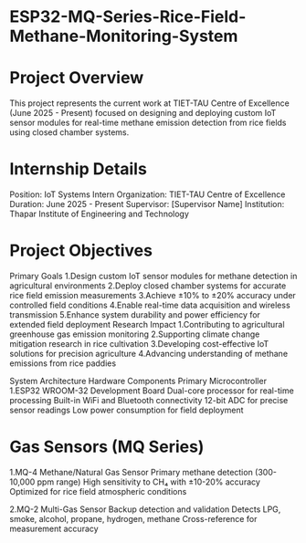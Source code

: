 # ESP32-MQ-Series-Rice-Field-Methane-Monitoring-System
# Project Overview
This project represents the current work at TIET-TAU Centre of Excellence (June 2025 - Present) focused on designing and deploying custom IoT sensor modules for real-time methane emission detection from rice fields using closed chamber systems.

# Internship Details
Position: IoT Systems Intern
Organization: TIET-TAU Centre of Excellence
Duration: June 2025 - Present
Supervisor: [Supervisor Name]
Institution: Thapar Institute of Engineering and Technology

# Project Objectives
Primary Goals
1.Design custom IoT sensor modules for methane detection in agricultural environments
2.Deploy closed chamber systems for accurate rice field emission measurements
3.Achieve ±10% to ±20% accuracy under controlled field conditions
4.Enable real-time data acquisition and wireless transmission
5.Enhance system durability and power efficiency for extended field deployment
Research Impact
1.Contributing to agricultural greenhouse gas emission monitoring
2.Supporting climate change mitigation research in rice cultivation
3.Developing cost-effective IoT solutions for precision agriculture
4.Advancing understanding of methane emissions from rice paddies

System Architecture
Hardware Components
Primary Microcontroller
1.ESP32 WROOM-32 Development Board 
  Dual-core processor for real-time processing
  Built-in WiFi and Bluetooth connectivity
  12-bit ADC for precise sensor readings
  Low power consumption for field deployment

# Gas Sensors (MQ Series)
1.MQ-4 Methane/Natural Gas Sensor
  Primary methane detection (300-10,000 ppm range)
  High sensitivity to CH₄ with ±10-20% accuracy
  Optimized for rice field atmospheric conditions

2.MQ-2 Multi-Gas Sensor
  Backup detection and validation
  Detects LPG, smoke, alcohol, propane, hydrogen, methane
Cross-reference for measurement accuracy
